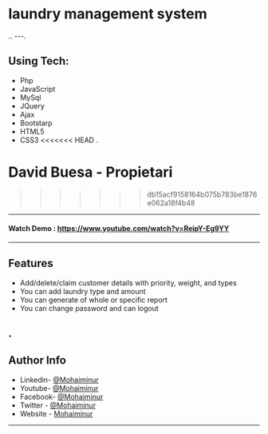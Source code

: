# laundry management system
..
---.
## Using Tech:

* Php
* JavaScript
* MySql
* JQuery
* Ajax
* Bootstarp
* HTML5
* CSS3
<<<<<<< HEAD
.

David Buesa - Propietari
=======
>>>>>>> db15acf9158164b075b783be1876e062a18f4b48

---
#### Watch Demo : https://www.youtube.com/watch?v=ReipY-Eg9YY
---
## Features

*	Add/delete/claim customer details with priority, weight, and types 
*	You can add laundry type and amount
*	You can generate of whole or specific report
*	You can change password and can logout

.
---


## Author Info
- Linkedin- [@Mohaiminur](https://www.linkedin.com/in/mohaiminur/)
- Youtube- [@Mohaiminur](https://www.youtube.com/channel/UC5MlwVt5vXtpHvgDHxbgqmw)
- Facebook- [@Mohaiminur](https://facebook.com/mohaiminur404)
- Twitter - [@Mohaiminur](https://twitter.com/mohaiminur404)
- Website - [Mohaiminur](https://mohaiminur.ml)

---
